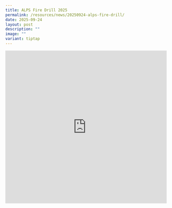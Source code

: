 ```yaml
---
title: ALPS Fire Drill 2025
permalink: /resources/news/20250924-alps-fire-drill/
date: 2025-09-24
layout: post
description: ""
image: ""
variant: tiptap
---
```

<div class="iframe-wrapper">
<iframe style="border:none;overflow:hidden" height="476" width="100%" allowfullscreen="true" frameborder="0" src="https://www.facebook.com/plugins/video.php?height=476&amp;href=https%3A%2F%2Fwww.facebook.com%2Freel%2F1802211761180698%2F&amp;show_text=false&amp;width=267&amp;t=0"></iframe>
</div>
<p></p>